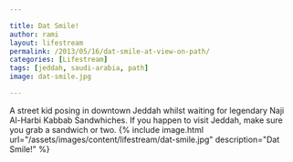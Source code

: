 ```yaml
---

title: Dat Smile!
author: rami
layout: lifestream 
permalink: /2013/05/16/dat-smile-at-view-on-path/
categories: [Lifestream]
tags: [jeddah, saudi-arabia, path]
image: dat-smile.jpg

---
```


A street kid posing in downtown Jeddah whilst waiting for legendary Naji Al-Harbi Kabbab Sandwhiches. If you happen to visit Jeddah, make sure you grab a sandwich or two.
{% include image.html url="/assets/images/content/lifestream/dat-smile.jpg" description="Dat Smile!" %}
